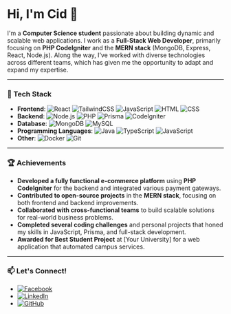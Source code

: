 # Hi, I'm Cid 👋

I'm a **Computer Science student** passionate about building dynamic and scalable web applications. I work as a **Full-Stack Web Developer**, primarily focusing on **PHP CodeIgniter** and the **MERN stack** (MongoDB, Express, React, Node.js). Along the way, I’ve worked with diverse technologies across different teams, which has given me the opportunity to adapt and expand my expertise.

---

### 🔧 Tech Stack
- **Frontend**: ![React](https://img.shields.io/badge/-React-61DAFB?logo=react&logoColor=white&style=flat) ![TailwindCSS](https://img.shields.io/badge/-TailwindCSS-38B2AC?logo=tailwindcss&logoColor=white&style=flat) ![JavaScript](https://img.shields.io/badge/-JavaScript-F7DF1E?logo=javascript&logoColor=white&style=flat) ![HTML](https://img.shields.io/badge/-HTML-E34F26?logo=html5&logoColor=white&style=flat) ![CSS](https://img.shields.io/badge/-CSS-1572B6?logo=css3&logoColor=white&style=flat)
- **Backend**: ![Node.js](https://img.shields.io/badge/-Node.js-339933?logo=node.js&logoColor=white&style=flat) ![PHP](https://img.shields.io/badge/-PHP-777BB4?logo=php&logoColor=white&style=flat) ![Prisma](https://img.shields.io/badge/-Prisma-2D3748?logo=prisma&logoColor=white&style=flat) ![CodeIgniter](https://img.shields.io/badge/-CodeIgniter-EF4223?logo=codeigniter&logoColor=white&style=flat)
- **Database**: ![MongoDB](https://img.shields.io/badge/-MongoDB-47A248?logo=mongodb&logoColor=white&style=flat) ![MySQL](https://img.shields.io/badge/-MySQL-4479A1?logo=mysql&logoColor=white&style=flat)
- **Programming Languages**: ![Java](https://img.shields.io/badge/-Java-007396?logo=java&logoColor=white&style=flat) ![TypeScript](https://img.shields.io/badge/-TypeScript-007ACC?logo=typescript&logoColor=white&style=flat) ![JavaScript](https://img.shields.io/badge/-JavaScript-F7DF1E?logo=javascript&logoColor=white&style=flat)
- **Other**: ![Docker](https://img.shields.io/badge/-Docker-2496ED?logo=docker&logoColor=white&style=flat) ![Git](https://img.shields.io/badge/-Git-F05032?logo=git&logoColor=white&style=flat)

---

### 🏆 Achievements
- **Developed a fully functional e-commerce platform** using **PHP CodeIgniter** for the backend and integrated various payment gateways.
- **Contributed to open-source projects** in the **MERN stack**, focusing on both frontend and backend improvements.
- **Collaborated with cross-functional teams** to build scalable solutions for real-world business problems.
- **Completed several coding challenges** and personal projects that honed my skills in JavaScript, Prisma, and full-stack development.
- **Awarded for Best Student Project** at [Your University] for a web application that automated campus services.

---

### 📫 Let's Connect!
- [![Facebook](https://img.shields.io/badge/Facebook-%231877F2.svg?style=flat&logo=facebook&logoColor=white)](https://www.facebook.com/cid.libril.9/)
- [![LinkedIn](https://img.shields.io/badge/LinkedIn-%230A66C2.svg?style=flat&logo=linkedin&logoColor=white)](https://www.linkedin.com/in/cid-l-7b9065116/)
- [![GitHub](https://img.shields.io/badge/GitHub-%23181717.svg?style=flat&logo=github&logoColor=white)](https://github.com/SidLD/)

